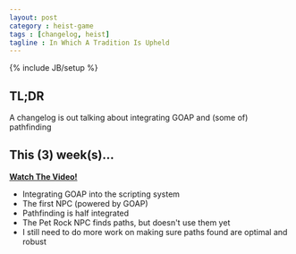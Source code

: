 ```yaml
---
layout: post
category : heist-game
tags : [changelog, heist]
tagline : In Which A Tradition Is Upheld
---
```

{% include JB/setup %}


## TL;DR

A changelog is out talking about integrating GOAP and (some of) pathfinding

## This (3) week(s)...

[**Watch The Video!**](https://www.youtube.com/watch?v=i-dh23LrNAY)

- Integrating GOAP into the scripting system
- The first NPC (powered by GOAP)
- Pathfinding is half integrated
 - The Pet Rock NPC finds paths, but doesn't use them yet
 - I still need to do more work on making sure paths found are optimal and robust